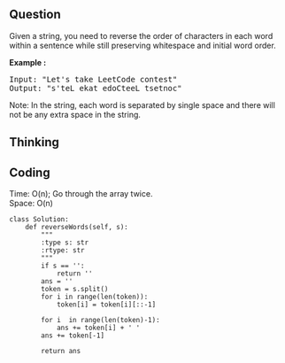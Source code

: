 ## Question
Given a string, you need to reverse the order of characters in each word within a sentence while still preserving whitespace and initial word order.<br>

**Example :**
<pre>
Input: "Let's take LeetCode contest"
Output: "s'teL ekat edoCteeL tsetnoc"
</pre>

Note: In the string, each word is separated by single space and there will not be any extra space in the string.

## Thinking


## Coding
Time: O(n); Go through the array twice. </br>
Space: O(n) 
```python3
class Solution:
    def reverseWords(self, s):
        """
        :type s: str
        :rtype: str
        """
        if s == '':
            return ''
        ans = ''
        token = s.split()
        for i in range(len(token)):
            token[i] = token[i][::-1]
        
        for i  in range(len(token)-1):
            ans += token[i] + ' '
        ans += token[-1]
            
        return ans
```

